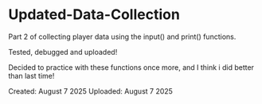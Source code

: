 # Updated-Data-Collection
Part 2 of collecting player data using the input() and print() functions.

Tested, debugged and uploaded!

Decided to practice with these functions once more, and I think i did better than last time!

Created: August 7 2025
Uploaded: August 7 2025
